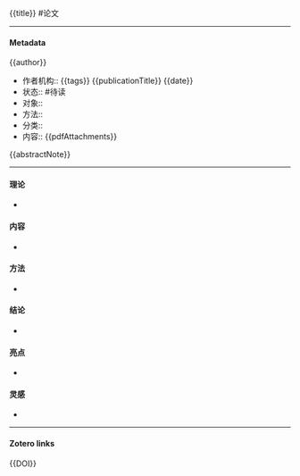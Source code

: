 {{title}}  #论文
***
#### Metadata
{{author}}
- 作者机构:: 
{{tags}}
{{publicationTitle}}
{{date}}
- 状态:: #待读 
- 对象:: 
- 方法:: 
- 分类:: 
- 内容:: 
{{pdfAttachments}}

{{abstractNote}}
***

#### 理论
* 
#### 内容
* 
#### 方法
* 
#### 结论
* 
#### 亮点
* 
#### 灵感
* 

***
#### Zotero links
{{DOI}}